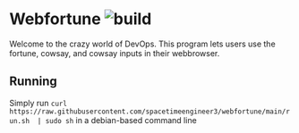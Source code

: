 # Webfortune ![build](https://github.com/spacetimeengineer3/webfortune/actions/workflows/python-app.yml/badge.svg)
Welcome to the crazy world of DevOps. This program lets users use the fortune, cowsay, and cowsay inputs in their webbrowser. 

## Running
Simply run `curl https://raw.githubusercontent.com/spacetimeengineer3/webfortune/main/run.sh  | sudo sh` in a debian-based command line
